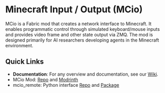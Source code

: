 
# Minecraft Input / Output (MCio)

MCio is a Fabric mod that creates a network interface to Minecraft. It enables programmatic control through simulated keyboard/mouse inputs and provides video frame and other state output via ZMQ. The mod is designed primarily for AI researchers developing agents in the Minecraft environment.

## Quick Links ##

- **Documentation**: For any overview and documentation, see our [Wiki](https://github.com/twoturtles/mcio_remote/wiki).
- MCio Mod: [Repo](https://github.com/twoturtles/MCio) and [Modrinth](https://modrinth.com/mod/mcio)
- mcio_remote: Python interface [Repo](https://github.com/twoturtles/mcio_remote) and [Package](https://pypi.org/project/mcio_remote/)
